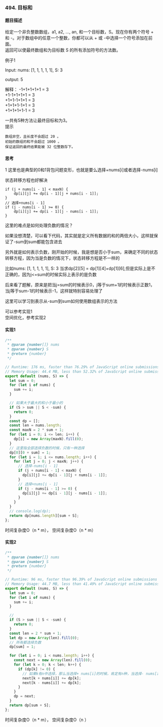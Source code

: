 ### 494. 目标和

#### 题目描述

给定一个非负整数数组，a1, a2, ..., an, 和一个目标数，S。现在你有两个符号 + 和 -。对于数组中的任意一个整数，你都可以从 + 或 -中选择一个符号添加在前面。
<br/>
返回可以使最终数组和为目标数 S 的所有添加符号的方法数。<br/>



例子1<br/>

Input:  nums: [1, 1, 1, 1, 1], S: 3<br/>

output: 5<br/>

解释：
-1+1+1+1+1 = 3<br/>
+1-1+1+1+1 = 3<br/>
+1+1-1+1+1 = 3<br/>
+1+1+1-1+1 = 3<br/>
+1+1+1+1-1 = 3<br/>

一共有5种方法让最终目标和为3。
<br/>
提示<br/>

    数组非空，且长度不会超过 20 。
    初始的数组的和不会超过 1000 。
    保证返回的最终结果能被 32 位整数存下。


#### 思考

1 这里也是典型的0和1背包问题变形，也就是要么选择+nums[i]或者选择-nums[i]<br/>

状态转移方程也好解决<br/>

```
if (j + nums[i - 1] < maxN) {
    dp[i][j] += dp[i - 1][j + nums[i - 1]];
}
// 选择+nums[i - 1]
if (j - nums[i - 1] >= 0) {
    dp[i][j] += dp[i - 1][j - nums[i - 1]];
}
```

这里的难点是如何处理负数的情况？<br/>

如果没想清楚，可以看下代码，其实就是定义所有数据的和的两倍大小，这样就保证了-sum到sum都能包含进去<br/>

另外就是如何表示负数，刚开始的时候，我是想是否小于sum，来确定不同的状态转移方程，因为当是负数的情况下，状态转移方程是不一样的<br/>

比如nums: [1, 1, 1, 1, 1], S: 3
当求dp[2][5] = dp[1][4]+dp[1][6],但是实际上是不正确的，因为j<=sum的时候实际上表示的是负数<br/>

后来看了题解，原来是把当j=sum的时候表示0，j等于sum+1的时候表示正数1，当j等于sum-1的时候表示-1，这样就特别容易处理了<br/>

这里可以学习到表示从-sum到sum如何使用数组表示的方法<br/>

可以参考实现1<br/>
空间优化，参考实现2<br/>


#### 实现1
```js
/**
 * @param {number[]} nums
 * @param {number} S
 * @return {number}
 */

// Runtime: 176 ms, faster than 76.29% of JavaScript online submissions for Target Sum.
// Memory Usage: 44.4 MB, less than 52.32% of JavaScript online submissions for Target Sum.
export default (nums, S) => {
  let sum = 0;
  for (let i of nums) {
    sum += i;
  }

  // 如果大于最大的和小于最小的
  if (S > sum || S < -sum) {
    return 0;
  }
  const dp = [];
  const len = nums.length;
  const maxN = 2 * sum + 1;
  for (let i = 0; i <= len; i++) {
    dp[i] = new Array(maxN).fill(0);
  }
  // 这里指全部选择负数的时候，只有一种选择
  dp[0][0 + sum] = 1;
  for (let i = 1; i <= nums.length; i++) {
    for (let j = 0; j < maxN; j++) {
      // 选择-nums[i - 1]
      if (j + nums[i - 1] < maxN) {
        dp[i][j] += dp[i - 1][j + nums[i - 1]];
      }
      // 选择+nums[i - 1]
      if (j - nums[i - 1] >= 0) {
        dp[i][j] += dp[i - 1][j - nums[i - 1]];
      }
    }
  }
  // console.log(dp);
  return dp[nums.length][sum + S];
};


```
时间复杂度O（n * m），  空间复杂度O（n * m）

#### 实现2

```js
/**
 * @param {number[]} nums
 * @param {number} S
 * @return {number}
 */

// Runtime: 96 ms, faster than 96.39% of JavaScript online submissions for Target Sum.
// Memory Usage: 44.7 MB, less than 41.49% of JavaScript online submissions for Target Sum.
export default (nums, S) => {
  let sum = 0;
  for (let i of nums) {
    sum += i;
  }

  //
  if (S > sum || S < -sum) {
    return 0;
  }
  const len = 2 * sum + 1;
  let dp = new Array(len).fill(0);
  // 所有都选择负数
  dp[sum] = 1;

  for (let i = 0; i < nums.length; i++) {
    const next = new Array(len).fill(0);
    for (let k = 0; k < len; k++) {
      if (dp[k] != 0) {
        // 如果k有n中选择，那么当选择+ nums[i]的时候，肯定有n种，当选择- nums[i]的时候，肯定也有n种
        next[k + nums[i]] += dp[k];
        next[k - nums[i]] += dp[k];
      }
    }
    dp = next;
  }
  return dp[sum + S];
};

```

时间复杂度O（n * m），  空间复杂度O（n ）
